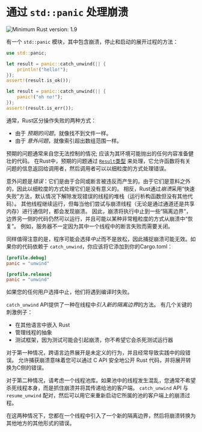 # 通过 `std::panic` 处理崩溃

![Minimum Rust version: 1.9](https://img.shields.io/badge/Minimum%20Rust%20Version-1.9-brightgreen.svg)

有一个 `std::panic` 模块，其中包含崩溃，停止和启动的展开过程的方法：

```rust
use std::panic;

let result = panic::catch_unwind(|| {
    println!("hello!");
});
assert!(result.is_ok());

let result = panic::catch_unwind(|| {
    panic!("oh no!");
});
assert!(result.is_err());
```

通常，Rust区分操作失败的两种方式：

- 由于 *预期的问题*，就像找不到文件一样。
- 由于 *意外问题*，就像索引超出数组范围一样。

[result]: http://doc.rust-lang.org/std/result/index.html

预期的问题通常来自您无法控制的情况; 应该为其环境可能抛出的任何内容准备健壮的代码。
在Rust中，预期的问题通过 [`Result`类型][result] 来处理，它允许函数将有关问题的信息返回给调用者，然后调用者可以以细粒度的方式处理错误。

意外问题是*错误*：它们是由于合同或断言被违反而产生的。由于它们是意料之外的，因此以细粒度的方式处理它们是没有意义的。
相反，Rust通过*崩溃*采用“快速失败”方法，默认情况下解除发现错误的线程的堆栈（运行析构函数但没有其他代码）。
其他线程继续运行，但每当他们尝试与崩溃线程（无论是通过通道还是共享内存）进行通信时，都会发现崩溃。
因此，崩溃将执行中止到一些“隔离边界”，边界另一侧的代码仍然可以运行，并且可能以某种非常粗粒度的方式从崩溃中“恢复”。
例如，服务器不一定因为其中一个线程中的断言失败而需要关闭。

同样值得注意的是，程序可能会选择*中止*而不是放松，因此捕捉崩溃可能无效。如果你的代码依赖于 `catch_unwind`，你应该将它添加到你的Cargo.toml：

```toml
[profile.debug]
panic = "unwind"

[profile.release]
panic = "unwind"
```

如果您的任何用户选择中止，他们将遇到编译时失败。

`catch_unwind` API提供了一种在线程中*引入新的隔离边界*的方法。 有几个关键的刺激例子：

* 在其他语言中嵌入 Rust
* 管理线程的抽象
* 测试框架，因为测试可能会引起崩溃，你不希望它会杀死测试运行器

对于第一种情况，跨语言边界展开是未定义的行为，并且经常导致实践中的段错误。
允许捕获崩溃意味着您可以通过 C API 安全地公开 Rust 代码，并将展开转换为C侧的错误。

对于第二种情况，请考虑一个线程池库。如果池中的线程发生混乱，您通常不希望杀死线程本身，而是抓住崩溃并将其传递给池的客户端。
`catch_unwind` API 与 `resume_unwind` 配对，然后可以用它来重新启动它所属的池的客户端上的崩溃过程。

在这两种情况下，您都在一个线程中引入了一个新的隔离边界，然后将崩溃转换为其他地方的其他形式的错误。
